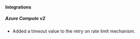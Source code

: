 
#### Integrations

##### Azure Compute v2

- Added a timeout value to the retry on rate limit mechanism.